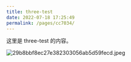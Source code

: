 ```yaml
---
title: three-test
date: 2022-07-18 17:25:49
permalink: /pages/cc7034/
---
```


这里是 three-test 的内容。

![29b8bbf8ec27e382303056ab5d59fecd.jpeg](https://pic7.58cdn.com.cn/nowater/webim/big/n_v275d83e269b9b4976b05ce462a513e222.png)